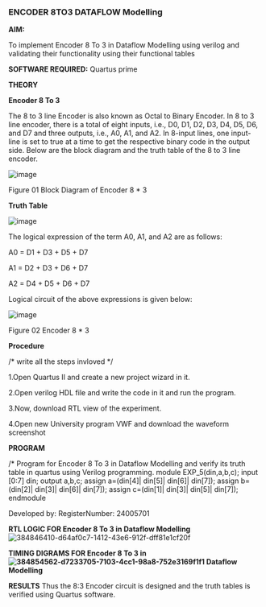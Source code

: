 ### ENCODER 8TO3 DATAFLOW Modelling

**AIM:**

To implement  Encoder 8 To 3 in Dataflow Modelling using verilog and validating their functionality using their functional tables

**SOFTWARE REQUIRED:** Quartus prime

**THEORY**

**Encoder 8 To 3**

The 8 to 3 line Encoder is also known as Octal to Binary Encoder. In 8 to 3 line encoder, there is a total of eight inputs, i.e., D0, D1, D2, D3, D4, D5, D6, and D7 and three outputs, i.e., A0, A1, and A2. In 8-input lines, one input-line is set to true at a time to get the respective binary code in the output side. Below are the block diagram and the truth table of the 8 to 3 line encoder.

![image](https://github.com/naavaneetha/ENCODER8TO3DATAFLOW/assets/154305477/0bc242c1-eb9e-4c47-afe5-30428470efc3)

Figure 01  Block Diagram of Encoder 8 * 3

**Truth Table**

![image](https://github.com/naavaneetha/ENCODER8TO3DATAFLOW/assets/154305477/35496b14-ae6e-4cd1-9abd-d6736b576575)

The logical expression of the term A0, A1, and A2 are as follows:

A0 = D1 + D3 + D5 + D7

A1 = D2 + D3 + D6 + D7

A2 = D4 + D5 + D6 + D7

Logical circuit of the above expressions is given below:

![image](https://github.com/naavaneetha/ENCODER8TO3DATAFLOW/assets/154305477/95acaee6-c873-4c75-89eb-ef09fb158053)

Figure 02  Encoder 8 * 3

**Procedure**

/* write all the steps invloved */

1.Open Quartus II and create a new project wizard in it. 

2.Open verilog HDL file and write the code in it and run the program. 

3.Now, download RTL view of the experiment. 

4.Open new University program VWF and download the waveform screenshot

**PROGRAM**

/* Program for Encoder 8 To 3 in Dataflow Modelling and verify its truth table in quartus using Verilog programming. 
module EXP_5(din,a,b,c); input [0:7] din; output a,b,c; assign a=(din[4]| din[5]| din[6]| din[7]); assign b=(din[2]| din[3]| din[6]| din[7]); assign c=(din[1]| din[3]| din[5]| din[7]); endmodule

Developed by: RegisterNumber: 24005701

**RTL LOGIC FOR Encoder 8 To 3 in Dataflow Modelling**
![384846410-d64af0c7-1412-43e6-912f-dff81e1cf20f](https://github.com/user-attachments/assets/a52d4fbe-3093-4908-abb8-9f5a3d066386)

**TIMING DIGRAMS FOR Encoder 8 To 3 in ![384854562-d7233705-7103-4cc1-98a8-752e3169f1f1](https://github.com/user-attachments/assets/08a545bf-771e-42c0-a504-b39bdf31ce1c)
Dataflow Modelling**

**RESULTS**
Thus the 8:3 Encoder circuit is designed and the truth tables is verified using Quartus software.



